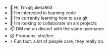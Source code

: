 - 👋 Hi, I’m @julieta863
- 👀 I’m interested in learning code
- 🌱 I’m currently learning how to use git
- 💞️ I’m looking to collaborate on alx projects
- 📫 DM me on discort with the same username
- 😄 Pronouns: she/her
- ⚡ Fun fact: a lot of people care, they really do.

<!---
julieta863/julieta863 is a lady with a mind of her own, she respectful, teachable and goes all out.
--->
